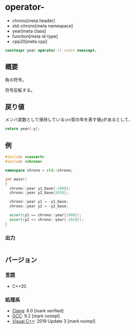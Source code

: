 # operator-
* chrono[meta header]
* std::chrono[meta namespace]
* year[meta class]
* function[meta id-type]
* cpp20[meta cpp]

```cpp
constexpr year operator-() const noexcept;
```

## 概要
負の符号。

符号反転する。


## 戻り値
メンバ変数として保持している`int`型の年を表す値`y`があるとして、

```cpp
return year{-y};
```


## 例
```cpp example
#include <cassert>
#include <chrono>

namespace chrono = std::chrono;

int main()
{
  chrono::year y1_base{-1000};
  chrono::year y2_base{2020};

  chrono::year y1 = -y1_base;
  chrono::year y2 = -y2_base;

  assert(y1 == chrono::year{1000});
  assert(y2 == chrono::year{-2020});
}
```

### 出力
```
```

## バージョン
### 言語
- C++20

### 処理系
- [Clang](/implementation.md#clang): 8.0 [mark verified]
- [GCC](/implementation.md#gcc): 9.2 [mark noimpl]
- [Visual C++](/implementation.md#visual_cpp): 2019 Update 3 [mark noimpl]
